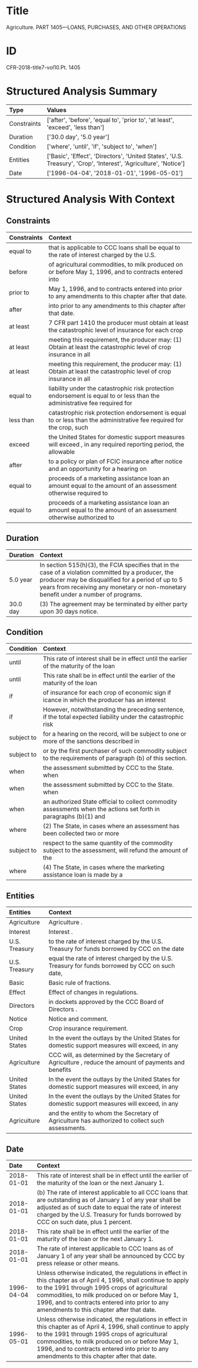 # Title

 Agriculture. PART 1405—LOANS, PURCHASES, AND OTHER OPERATIONS


# ID

 CFR-2018-title7-vol10.Pt. 1405


# Structured Analysis Summary

| Type        | Values                                                                                                          |
|:------------|:----------------------------------------------------------------------------------------------------------------|
| Constraints | ['after', 'before', 'equal to', 'prior to', 'at least', 'exceed', 'less than']                                  |
| Duration    | ['30.0 day', '5.0 year']                                                                                        |
| Condition   | ['where', 'until', 'if', 'subject to', 'when']                                                                  |
| Entities    | ['Basic', 'Effect', 'Directors', 'United States', 'U.S. Treasury', 'Crop', 'Interest', 'Agriculture', 'Notice'] |
| Date        | ['1996-04-04', '2018-01-01', '1996-05-01']                                                                      |


# Structured Analysis With Context

 


## Constraints

| Constraints   | Context                                                                                                                   |
|:--------------|:--------------------------------------------------------------------------------------------------------------------------|
| equal to      | that is applicable to CCC loans shall be equal to the rate of interest charged by the U.S.                                |
| before        | of agricultural commodities, to milk produced on or before May 1, 1996, and to contracts entered into                     |
| prior to      | May 1, 1996, and to contracts entered into prior to  any amendments to this chapter after that date.                      |
| after         | into prior to any amendments to this chapter after  that date.                                                            |
| at least      | 7 CFR part 1410 the producer must obtain at least the catastrophic level of insurance for each crop                       |
| at least      | meeting this requirement, the producer may: (1) Obtain at least the catastrophic level of crop insurance in all           |
| at least      | meeting this requirement, the producer may: (1) Obtain at least the catastrophic level of crop insurance in all           |
| equal to      | liability under the catastrophic risk protection endorsement is equal to or less than the administrative fee required for |
| less than     | catastrophic risk protection endorsement is equal to or less than the administrative fee required for the crop, such      |
| exceed        | the United States for domestic support measures will exceed , in any required reporting period, the allowable             |
| after         | to a policy or plan of FCIC insurance after notice and an opportunity for a hearing on                                    |
| equal to      | proceeds of a marketing assistance loan an amount equal to the amount of an assessment otherwise required to              |
| equal to      | proceeds of a marketing assistance loan an amount equal to the amount of an assessment otherwise authorized to            |


## Duration

| Duration   | Context                                                                                                                                                                                                                                          |
|:-----------|:-------------------------------------------------------------------------------------------------------------------------------------------------------------------------------------------------------------------------------------------------|
| 5.0 year   | In section 515(h)(3), the FCIA specifies that in the case of a violation committed by a producer, the producer may be disqualified for a period of up to 5 years from receiving any monetary or non-monetary benefit under a number of programs. |
| 30.0 day   | (3) The agreement may be terminated by either party upon 30 days notice.                                                                                                                                                                         |


## Condition

| Condition   | Context                                                                                                           |
|:------------|:------------------------------------------------------------------------------------------------------------------|
| until       | This rate of interest shall be in effect  until the earlier of the maturity of the loan                           |
| until       | This rate shall be in effect  until the earlier of the maturity of the loan                                       |
| if          | of insurance for each crop of economic sign if icance in which the producer has an interest                       |
| if          | However, notwithstanding the preceding sentence,  if the total expected liability under the catastrophic risk     |
| subject to  | for a hearing on the record, will be subject to one or more of the sanctions described in                         |
| subject to  | or by the first purchaser of such commodity subject to  the requirements of paragraph (b) of this section.        |
| when        | the assessment submitted by CCC to the State. when                                                                |
| when        | the assessment submitted by CCC to the State. when                                                                |
| when        | an authorized State official to collect commodity assessments when the actions set forth in paragraphs (b)(1) and |
| where       | (2) The State, in cases  where an assessment has been collected two or more                                       |
| subject to  | respect to the same quantity of the commodity subject to the assessment, will refund the amount of the            |
| where       | (4) The State, in cases  where the marketing assistance loan is made by a                                         |


## Entities

| Entities      | Context                                                                                              |
|:--------------|:-----------------------------------------------------------------------------------------------------|
| Agriculture   | Agriculture .                                                                                        |
| Interest      | Interest .                                                                                           |
| U.S. Treasury | to the rate of interest charged by the U.S. Treasury for funds borrowed by CCC on the date           |
| U.S. Treasury | equal the rate of interest charged by the U.S. Treasury for funds borrowed by CCC on such date,      |
| Basic         | Basic  rule of fractions.                                                                            |
| Effect        | Effect  of changes in regulations.                                                                   |
| Directors     | in dockets approved by the CCC Board of Directors .                                                  |
| Notice        | Notice  and comment.                                                                                 |
| Crop          | Crop  insurance requirement.                                                                         |
| United States | In the event the outlays by the  United States for domestic support measures will exceed, in any     |
| Agriculture   | CCC will, as determined by the Secretary of Agriculture , reduce the amount of payments and benefits |
| United States | In the event the outlays by the  United States for domestic support measures will exceed, in any     |
| United States | In the event the outlays by the  United States for domestic support measures will exceed, in any     |
| Agriculture   | and the entity to whom the Secretary of Agriculture  has authorized to collect such assessments.     |


## Date

| Date       | Context                                                                                                                                                                                                                                                                                                          |
|:-----------|:-----------------------------------------------------------------------------------------------------------------------------------------------------------------------------------------------------------------------------------------------------------------------------------------------------------------|
| 2018-01-01 | This rate of interest shall be in effect until the earlier of the maturity of the loan or the next January 1.                                                                                                                                                                                                    |
| 2018-01-01 | (b) The rate of interest applicable to all CCC loans that are outstanding as of January 1 of any year shall be adjusted as of such date to equal the rate of interest charged by the U.S. Treasury for funds borrowed by CCC on such date, plus 1 percent.                                                       |
| 2018-01-01 | This rate shall be in effect until the earlier of the maturity of the loan or the next January 1.                                                                                                                                                                                                                |
| 2018-01-01 | The rate of interest applicable to CCC loans as of January 1 of any year shall be announced by CCC by press release or other means.                                                                                                                                                                              |
| 1996-04-04 | Unless otherwise indicated, the regulations in effect in this chapter as of April 4, 1996, shall continue to apply to the 1991 through 1995 crops of agricultural commodities, to milk produced on or before May 1, 1996, and to contracts entered into prior to any amendments to this chapter after that date. |
| 1996-05-01 | Unless otherwise indicated, the regulations in effect in this chapter as of April 4, 1996, shall continue to apply to the 1991 through 1995 crops of agricultural commodities, to milk produced on or before May 1, 1996, and to contracts entered into prior to any amendments to this chapter after that date. |


